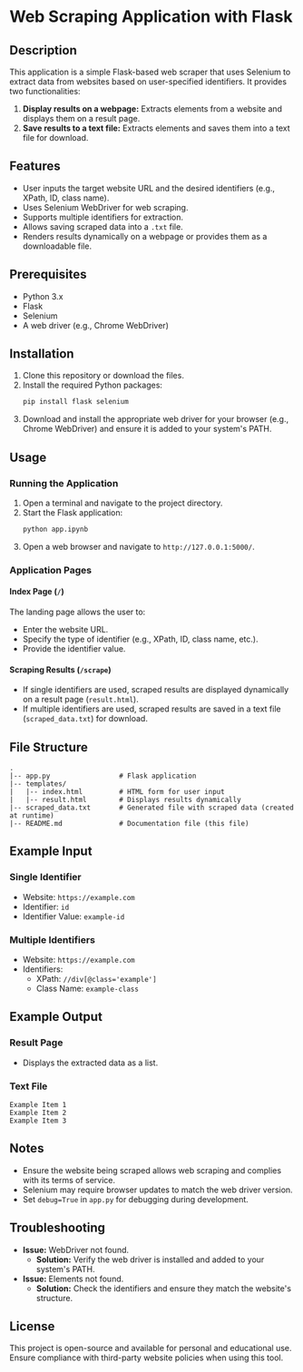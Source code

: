 # Web Scraping Application with Flask

## Description
This application is a simple Flask-based web scraper that uses Selenium to extract data from websites based on user-specified identifiers. It provides two functionalities:

1. **Display results on a webpage:** Extracts elements from a website and displays them on a result page.
2. **Save results to a text file:** Extracts elements and saves them into a text file for download.

## Features
- User inputs the target website URL and the desired identifiers (e.g., XPath, ID, class name).
- Uses Selenium WebDriver for web scraping.
- Supports multiple identifiers for extraction.
- Allows saving scraped data into a `.txt` file.
- Renders results dynamically on a webpage or provides them as a downloadable file.

## Prerequisites
- Python 3.x
- Flask
- Selenium
- A web driver (e.g., Chrome WebDriver)

## Installation

1. Clone this repository or download the files.
2. Install the required Python packages:
   ```bash
   pip install flask selenium
   ```
3. Download and install the appropriate web driver for your browser (e.g., Chrome WebDriver) and ensure it is added to your system's PATH.

## Usage

### Running the Application
1. Open a terminal and navigate to the project directory.
2. Start the Flask application:
   ```bash
   python app.ipynb
   ```
3. Open a web browser and navigate to `http://127.0.0.1:5000/`.

### Application Pages

#### Index Page (`/`)
The landing page allows the user to:
- Enter the website URL.
- Specify the type of identifier (e.g., XPath, ID, class name, etc.).
- Provide the identifier value.

#### Scraping Results (`/scrape`)
- If single identifiers are used, scraped results are displayed dynamically on a result page (`result.html`).
- If multiple identifiers are used, scraped results are saved in a text file (`scraped_data.txt`) for download.

## File Structure

```
.
|-- app.py                 # Flask application
|-- templates/
|   |-- index.html         # HTML form for user input
|   |-- result.html        # Displays results dynamically
|-- scraped_data.txt       # Generated file with scraped data (created at runtime)
|-- README.md              # Documentation file (this file)
```

## Example Input
### Single Identifier
- Website: `https://example.com`
- Identifier: `id`
- Identifier Value: `example-id`

### Multiple Identifiers
- Website: `https://example.com`
- Identifiers:
  - XPath: `//div[@class='example']`
  - Class Name: `example-class`

## Example Output
### Result Page
- Displays the extracted data as a list.

### Text File
```
Example Item 1
Example Item 2
Example Item 3
```

## Notes
- Ensure the website being scraped allows web scraping and complies with its terms of service.
- Selenium may require browser updates to match the web driver version.
- Set `debug=True` in `app.py` for debugging during development.

## Troubleshooting
- **Issue:** WebDriver not found.
  - **Solution:** Verify the web driver is installed and added to your system's PATH.
- **Issue:** Elements not found.
  - **Solution:** Check the identifiers and ensure they match the website's structure.

## License
This project is open-source and available for personal and educational use. Ensure compliance with third-party website policies when using this tool.

